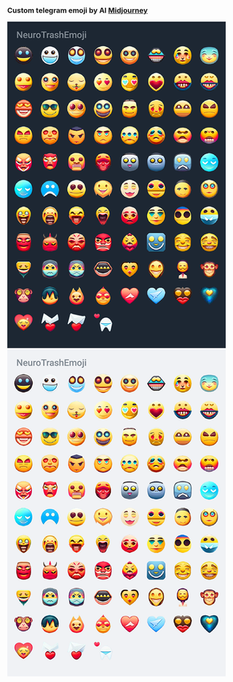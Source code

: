### Custom telegram emoji by AI [Midjourney](https://www.midjourney.com)

![NeuroTrashEmoji/images/n.png](NeuroTrashEmoji/images/n.png)
![NeuroTrashEmoji/images/d.png](NeuroTrashEmoji/images/d.png)
